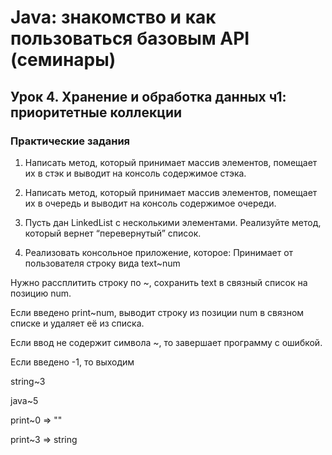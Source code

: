 # Java: знакомство и как пользоваться базовым API (семинары)

## Урок 4. Хранение и обработка данных ч1: приоритетные коллекции

### Практические задания

1. Написать метод, который принимает массив элементов, помещает их в стэк и выводит на консоль содержимое стэка.

2. Написать метод, который принимает массив элементов, помещает их в очередь и выводит на консоль содержимое очереди.

3. Пусть дан LinkedList с несколькими элементами. Реализуйте метод, который вернет “перевернутый” список.

4. Реализовать консольное приложение, которое:
Принимает от пользователя строку вида text~num

Нужно рассплитить строку по ~, сохранить text в связный список на позицию num.

Если введено print~num, выводит строку из позиции num в связном списке и удаляет её из списка.

Если ввод не содержит символа ~, то завершает программу с ошибкой.

Если введено -1, то выходим

string~3

java~5

print~0 => ""

print~3 => string
